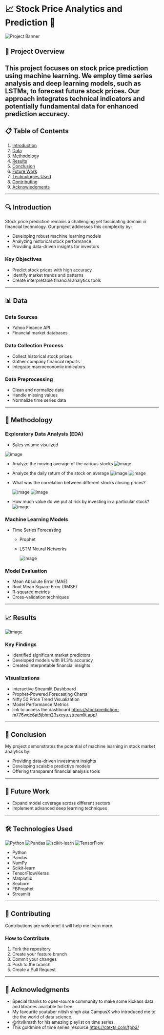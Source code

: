# 📈 Stock Price Analytics and Prediction 🚀

![Project Banner](https://img.shields.io/badge/Stock-Analytics-blue?style=for-the-badge&logo=github)

## 🎯 Project Overview

This project focuses on stock price prediction using machine learning. We employ time series analysis and deep learning models, such as LSTMs, to forecast future stock prices. Our approach integrates technical indicators and potentially fundamental data for enhanced prediction accuracy.
---

## 📋 Table of Contents

1. [Introduction](#introduction)
2. [Data](#data)
3. [Methodology](#methodology)
4. [Results](#results)
5. [Conclusion](#conclusion)
6. [Future Work](#future-work)
7. [Technologies Used](#technologies-used)
8. [Contributing](#contributing)
9. [Acknowledgments](#Acknowledgments)

---

## 🔍 Introduction

Stock price prediction remains a challenging yet fascinating domain in financial technology. Our project addresses this complexity by:
- Developing robust machine learning models
- Analyzing historical stock performance
- Providing data-driven insights for investors

### Key Objectives
- Predict stock prices with high accuracy
- Identify market trends and patterns
- Create interpretable financial analytics tools

---

## 📊 Data

### Data Sources
- Yahoo Finance API
- Financial market databases

### Data Collection Process
- Collect historical stock prices
- Gather company financial reports
- Integrate macroeconomic indicators

### Data Preprocessing
- Clean and normalize data
- Handle missing values
- Normalize time series data

---

## 🧠 Methodology

### Exploratory Data Analysis (EDA)
- Sales volume visulized

![image](https://github.com/user-attachments/assets/0ccc1fa4-0d60-4010-933f-50f28c5907c7)

- Analyze the moving average of the various stocks
  ![image](https://github.com/user-attachments/assets/a8c8fb7c-8351-4b98-bc69-4e26aecd82fc)

- Analyze the daily return of the stock on average
![image](https://github.com/user-attachments/assets/07a83d0a-86ae-4b34-8969-a0197a5974d9)
![image](https://github.com/user-attachments/assets/df255b17-2c97-4ce7-a4ac-536345a8afcb)

- What was the correlation between different stocks closing prices?
  
  ![image](https://github.com/user-attachments/assets/2cd36a25-7b02-4715-a7e3-5fb39ab0535c)
  ![image](https://github.com/user-attachments/assets/19c527b0-d48c-478f-9eec-490da365cc64)
  
- How much value do we put at risk by investing in a particular stock?
  ![image](https://github.com/user-attachments/assets/fab055f6-2830-4713-ad37-853dcdaa2e97)

### Machine Learning Models
- Time Series Forecasting
  - Prophet
  - LSTM Neural Networks
    
    ![image](https://github.com/user-attachments/assets/6aac39ca-2a39-4eb1-9897-cbbbbede1ac9)


### Model Evaluation
- Mean Absolute Error (MAE)
- Root Mean Square Error (RMSE)
- R-squared metrics
- Cross-validation techniques

---

## 📈 Results
![image](https://github.com/user-attachments/assets/f6ec545b-938a-4bc6-a4fb-5737841c88f4)

### Key Findings
- Identified significant market predictors
- Developed models with 91.3% accuracy
- Created interpretable financial insights

### Visualizations
- Interactive Streamlit Dashboard
- Prophet-Powered Forecasting Charts
- Nifty 50 Price Trend Visualization
- Model Performance Metrics
- link to access the dashboard
  https://stockprediction-m776wdc6at5jbhm23sxeyu.streamlit.app/
  
---

## 🎉 Conclusion

My project demonstrates the potential of machine learning in stock market analytics by:
- Providing data-driven investment insights
- Developing scalable predictive models
- Offering transparent financial analysis tools

---

## 🚀 Future Work

- Expand model coverage across different sectors
- Implement advanced deep learning techniques

---

## 🛠 Technologies Used

![Python](https://img.shields.io/badge/Python-3776AB?style=for-the-badge&logo=python&logoColor=white)
![Pandas](https://img.shields.io/badge/Pandas-150458?style=for-the-badge&logo=pandas&logoColor=white)
![scikit-learn](https://img.shields.io/badge/scikit--learn-F7931E?style=for-the-badge&logo=scikit-learn&logoColor=white)
![TensorFlow](https://img.shields.io/badge/TensorFlow-FF6F00?style=for-the-badge&logo=tensorflow&logoColor=white)

- Python
- Pandas
- NumPy
- Scikit-learn
- TensorFlow/Keras
- Matplotlib
- Seaborn
- FBProphet
- Streamlit
---

## 🤝 Contributing

Contributions are welcome! it will help me learn more.

### How to Contribute
1. Fork the repository
2. Create your feature branch
3. Commit your changes
4. Push to the branch
5. Create a Pull Request

---


## 🌟 Acknowledgments

- Special thanks to open-source community to make some kickass data and libraries available for free.
- My favourite youtuber nitish singh aka CampusX who introduced me to the the world of data science.
- @ritvikmath for his amazing playlist on time series.
- This goldmine of time series resource https://otexts.com/fpp3/  

